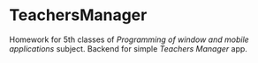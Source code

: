 # TeachersManager
Homework for 5th classes of *Programming of window and mobile applications* subject. Backend for simple *Teachers Manager* app.
